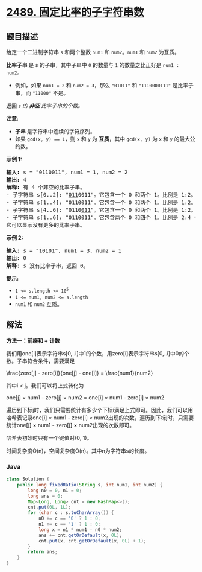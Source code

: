 # [2489. 固定比率的子字符串数](https://leetcode.cn/problems/number-of-substrings-with-fixed-ratio)

## 题目描述

<p>给定一个二进制字符串 <code>s</code>&nbsp;和两个整数 <code>num1</code> 和 <code>num2</code>。<code>num1</code> 和 <code>num2</code> 为互质。</p>

<p><strong>比率子串&nbsp;</strong>是 s 的子串，其中子串中 <code>0</code> 的数量与 <code>1</code>&nbsp;的数量之比正好是&nbsp;<code>num1 : num2</code>。</p>

<ul>
	<li>例如，如果 <code>num1 = 2</code>&nbsp;和 <code>num2 = 3</code>，那么 <code>"01011"</code>&nbsp;和 <code>"1110000111"</code>&nbsp;是比率子串，而 <code>"11000"</code>&nbsp;不是。</li>
</ul>

<p>返回 <em><code>s</code> 的&nbsp;<strong>非空&nbsp;</strong>比率子串的个数。</em></p>

<p><b>注意</b>:</p>

<ul>
	<li><strong>子串&nbsp;</strong>是字符串中连续的字符序列。</li>
	<li>如果 <code>gcd(x, y) == 1</code>，则 <code>x</code> 和 <code>y</code> 为&nbsp;<strong>互质</strong>，其中 <code>gcd(x, y)</code>&nbsp;为 <code>x</code>&nbsp;和 <code>y</code> 的最大公约数。</li>
</ul>

<p><strong>示例 1:</strong></p>

<pre>
<strong>输入:</strong> s = "0110011", num1 = 1, num2 = 2
<strong>输出:</strong> 4
<strong>解释:</strong> 有 4 个非空的比率子串。
- 子字符串 s[0..2]: "<u>011</u>0011"。它包含一个 0 和两个 1。比例是 1:2。
- 子字符串 s[1..4]: "0<u>110</u>011"。它包含一个 0 和两个 1。比例是 1:2。
- 子字符串 s[4..6]: "0110<u>011</u>"。它包含一个 0 和两个 1。比例是 1:2。
- 子字符串 s[1..6]: "0<u>110011</u>"。它包含两个 0 和四个 1。比例是 2:4 == 1:2。
它可以显示没有更多的比率子串。
</pre>

<p><strong>示例 2:</strong></p>

<pre>
<strong>输入:</strong> s = "10101", num1 = 3, num2 = 1
<strong>输出:</strong> 0
<strong>解释:</strong> s 没有比率子串，返回 0。
</pre>

<p><strong>提示:</strong></p>

<ul>
	<li><code>1 &lt;= s.length &lt;= 10<sup>5</sup></code></li>
	<li><code>1 &lt;= num1, num2 &lt;= s.length</code></li>
	<li><code>num1</code> 和&nbsp;<code>num2</code> 互质。</li>
</ul>

## 解法

**方法一：前缀和 + 计数**

我们用one[i]表示字符串s[0,..i]中1的个数，用zero[i]表示字符串s[0,..i]中0的个数。子串符合条件，需要满足


\frac{zero[j] - zero[i]}{one[j] - one[i]} = \frac{num1}{num2}


其中i < j。我们可以将上式转化为


one[j] × num1 - zero[j] × num2 = one[i] × num1 - zero[i] × num2


遍历到下标j时，我们只需要统计有多少个下标i满足上式即可。因此，我们可以用哈希表记录one[i] × num1 - zero[i] × num2出现的次数，遍历到下标j时，只需要统计one[j] × num1 - zero[j] × num2出现的次数即可。

哈希表初始时只有一个键值对(0, 1)。

时间复杂度O(n)，空间复杂度O(n)。其中n为字符串s的长度。

### **Java**

```java
class Solution {
    public long fixedRatio(String s, int num1, int num2) {
        long n0 = 0, n1 = 0;
        long ans = 0;
        Map<Long, Long> cnt = new HashMap<>();
        cnt.put(0L, 1L);
        for (char c : s.toCharArray()) {
            n0 += c == '0' ? 1 : 0;
            n1 += c == '1' ? 1 : 0;
            long x = n1 * num1 - n0 * num2;
            ans += cnt.getOrDefault(x, 0L);
            cnt.put(x, cnt.getOrDefault(x, 0L) + 1);
        }
        return ans;
    }
}
```
